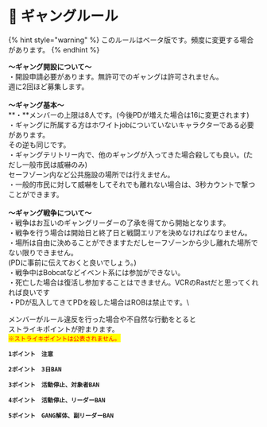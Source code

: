 # 📗 ギャングルール

{% hint style="warning" %}
このルールはベータ版です。頻度に変更する場合があります。
{% endhint %}

**～ギャング開設について～**\
・開設申請必要があります。無許可でのギャングは許可されません。\
週に2回ほど募集します。\
\
**～ギャング基本～**\
**・**メンバーの上限は8人です。(今後PDが増えた場合は16に変更されます)\
・ギャングに所属する方はホワイトjobについていないキャラクターである必要があります。\
その逆も同じです。\
・ギャングテリトリー内で、他のギャングが入ってきた場合殺しても良い。(ただし一般市民は威嚇のみ)\
セーフゾーン内など公共施設の場所では行えません。\
・一般的市民に対して威嚇をしてそれでも離れない場合は、3秒カウントで撃つことができます。\
\
**～ギャング戦争について～**\
・戦争はお互いのギャングリーダーの了承を得てから開始となります。\
・戦争を行う場合は開始日と終了日と戦闘エリアを決めなければなりません。\
・場所は自由に決めることができますただしセーフゾーンから少し離れた場所でない限りできません。\
(PDに事前に伝えておくと良いでしょう。)\
・戦争中はBobcatなどイベント系には参加ができない。\
・死亡した場合は復活し参加することはできません。VCRのRastだと思ってくれれば良いです\
・PDが乱入してきてPDを殺した場合はROBは禁止です。\


メンバーがルール違反を行った場合や不自然な行動をとると\
ストライキポイントが貯まります。\
<mark style="color:red;">`※ストライキポイントは公表されません。`</mark>

**`1ポイント　注意`**

**`2ポイント　3日BAN`**

**`3ポイント　活動停止、対象者BAN`**

**`4ポイント　活動停止、リーダーBAN`**

**`5ポイント　GANG解体、副リーダーBAN`**
